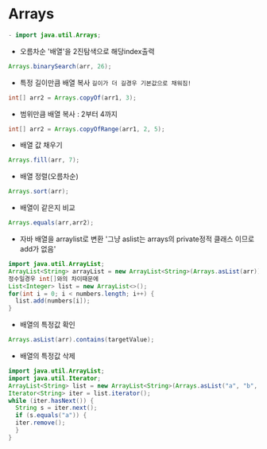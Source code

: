 # Arrays 
```java
- import java.util.Arrays;
```
- 오름차순 '배열'을 2진탐색으로 해당index출력
```java
Arrays.binarySearch(arr, 26);
  ```
- 특정 길이만큼 배열 복사 `길이가 더 길경우 기본값으로 채워짐!`
```java
int[] arr2 = Arrays.copyOf(arr1, 3);
  ```
- 범위만큼 배열 복사 : 2부터 4까지
```java
int[] arr2 = Arrays.copyOfRange(arr1, 2, 5);
  ```
- 배열 값 채우기
```java
Arrays.fill(arr, 7);
```
- 배열 정렬(오름차순)
```java
Arrays.sort(arr);
```
-  배열이 같은지 비교
```java
Arrays.equals(arr,arr2);
```
- 자바 배열을 arraylist로 변환   '그냥 aslist는 arrays의 private정적 클래스 이므로 add가 없음'
```java
import java.util.ArrayList;
ArrayList<String> arrayList = new ArrayList<String>(Arrays.asList(arr));
정수일경우 int[]와의 차이때문에 
List<Integer> list = new ArrayList<>();
for(int i = 0; i < numbers.length; i++) {
  list.add(numbers[i]);
}
```
- 배열의 특정값 확인
```java
Arrays.asList(arr).contains(targetValue);
```
- 배열의 특정값 삭제
```java
import java.util.ArrayList;
import java.util.Iterator;
ArrayList<String> list = new ArrayList<String>(Arrays.asList("a", "b", "c", "d","a","b"));
Iterator<String> iter = list.iterator();
while (iter.hasNext()) {
  String s = iter.next();
  if (s.equals("a")) {
  iter.remove();
  }
}
```
  
